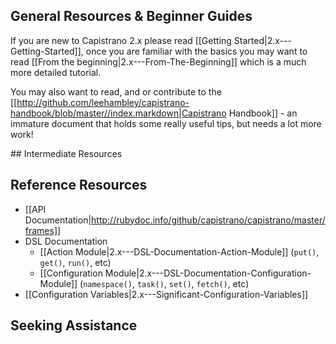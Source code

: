 ## General Resources & Beginner Guides

If you are new to Capistrano 2.x please read [[Getting Started|2.x---Getting-Started]], once you are familiar with the basics you may want to read [[From the beginning|2.x---From-The-Beginning]] which is a much more detailed tutorial.

You may also want to read, and or contribute to the [[http://github.com/leehambley/capistrano-handbook/blob/master//index.markdown|Capistrano Handbook]] - an immature document that holds some really useful tips, but needs a lot more work!

## Intermediate Resources



## Reference Resources

* [[API Documentation|http://rubydoc.info/github/capistrano/capistrano/master/frames]]
* DSL Documentation
  * [[Action Module|2.x---DSL-Documentation-Action-Module]] (`put()`, `get()`, `run()`, etc)
  * [[Configuration Module|2.x---DSL-Documentation-Configuration-Module]] (`namespace()`, `task()`, `set()`, `fetch()`, etc)
* [[Configuration Variables|2.x---Significant-Configuration-Variables]]


## Seeking Assistance